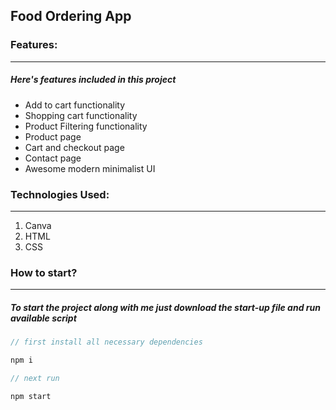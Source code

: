 ## Food Ordering App

### Features:

---

##### Here's features included in this project

- Add to cart functionality
- Shopping cart functionality
- Product Filtering functionality
- Product page
- Cart and checkout page
- Contact page
- Awesome modern minimalist UI

### Technologies Used:

---

1. Canva
2. HTML
3. CSS

### How to start?

---

##### To start the project along with me just download the start-up file and run available script

```javascript
// first install all necessary dependencies

npm i

// next run

npm start

```

